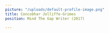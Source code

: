 ```yaml
---
picture: "/uploads/default-profile-image.png"
title: Concobhar Jolliffe-Grimes
position: Mind The Gap Writer (2017)

---
```

